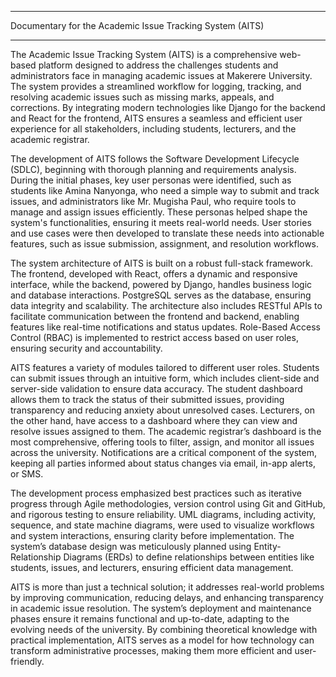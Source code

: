 ****
Documentary for the Academic Issue Tracking System (AITS)
****
The Academic Issue Tracking System (AITS) is a comprehensive web-based platform designed to address the challenges students and administrators face in managing academic issues at Makerere University. The system provides a streamlined workflow for logging, tracking, and resolving academic issues such as missing marks, appeals, and corrections. By integrating modern technologies like Django for the backend and React for the frontend, AITS ensures a seamless and efficient user experience for all stakeholders, including students, lecturers, and the academic registrar.

The development of AITS follows the Software Development Lifecycle (SDLC), beginning with thorough planning and requirements analysis. During the initial phases, key user personas were identified, such as students like Amina Nanyonga, who need a simple way to submit and track issues, and administrators like Mr. Mugisha Paul, who require tools to manage and assign issues efficiently. These personas helped shape the system's functionalities, ensuring it meets real-world needs. User stories and use cases were then developed to translate these needs into actionable features, such as issue submission, assignment, and resolution workflows.


The system architecture of AITS is built on a robust full-stack framework. The frontend, developed with React, offers a dynamic and responsive interface, while the backend, powered by Django, handles business logic and database interactions. PostgreSQL serves as the database, ensuring data integrity and scalability. The architecture also includes RESTful APIs to facilitate communication between the frontend and backend, enabling features like real-time notifications and status updates. Role-Based Access Control (RBAC) is implemented to restrict access based on user roles, ensuring security and accountability.

AITS features a variety of modules tailored to different user roles. Students can submit issues through an intuitive form, which includes client-side and server-side validation to ensure data accuracy. The student dashboard allows them to track the status of their submitted issues, providing transparency and reducing anxiety about unresolved cases. Lecturers, on the other hand, have access to a dashboard where they can view and resolve issues assigned to them. The academic registrar’s dashboard is the most comprehensive, offering tools to filter, assign, and monitor all issues across the university. Notifications are a critical component of the system, keeping all parties informed about status changes via email, in-app alerts, or SMS.


The development process emphasized best practices such as iterative progress through Agile methodologies, version control using Git and GitHub, and rigorous testing to ensure reliability. UML diagrams, including activity, sequence, and state machine diagrams, were used to visualize workflows and system interactions, ensuring clarity before implementation. The system’s database design was meticulously planned using Entity-Relationship Diagrams (ERDs) to define relationships between entities like students, issues, and lecturers, ensuring efficient data management.


AITS is more than just a technical solution; it addresses real-world problems by improving communication, reducing delays, and enhancing transparency in academic issue resolution. The system’s deployment and maintenance phases ensure it remains functional and up-to-date, adapting to the evolving needs of the university. By combining theoretical knowledge with practical implementation, AITS serves as a model for how technology can transform administrative processes, making them more efficient and user-friendly.
